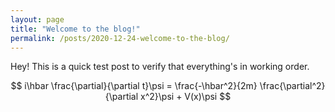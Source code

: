 ```yaml
---
layout: page
title: "Welcome to the blog!"
permalink: /posts/2020-12-24-welcome-to-the-blog/
---
```


Hey! This is a quick test post to verify that everything's in working order.

$$
i\hbar \frac{\partial}{\partial t}\psi = \frac{-\hbar^2}{2m} \frac{\partial^2}{\partial x^2}\psi + V(x)\psi
$$
